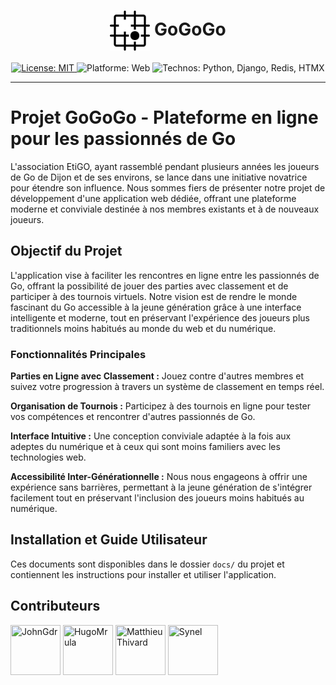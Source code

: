 <h1 align="center"><img src="./static/icons/favicon.svg" width="64" align="center" /> GoGoGo</h1>
<p align="center">
  <a href="https://github.com/dept-info-iut-dijon/BUT3-S5-TeamErable-TMP/blob/master/LICENSE">
    <img alt="License: MIT" src="https://img.shields.io/badge/License-MIT-green" target="_blank" />
  </a>
  <img alt="Platforme: Web" src="https://img.shields.io/badge/Platforme-Web-yellow" />
  <img alt="Technos: Python, Django, Redis, HTMX" src="https://img.shields.io/badge/Technos-Python%20|%20Django%20|%20Redis%20|%20HTMX-blue" />
</p>

----------------------------------------------------------------------


# Projet GoGoGo - Plateforme en ligne pour les passionnés de Go

L'association EtiGO, ayant rassemblé pendant plusieurs années les joueurs de Go de Dijon et de ses environs, se lance dans une initiative novatrice pour étendre son influence. Nous sommes fiers de présenter notre projet de développement d'une application web dédiée, offrant une plateforme moderne et conviviale destinée à nos membres existants et à de nouveaux joueurs.

## Objectif du Projet

L'application vise à faciliter les rencontres en ligne entre les passionnés de Go, offrant la possibilité de jouer des parties avec classement et de participer à des tournois virtuels. Notre vision est de rendre le monde fascinant du Go accessible à la jeune génération grâce à une interface intelligente et moderne, tout en préservant l'expérience des joueurs plus traditionnels moins habitués au monde du web et du numérique.

### Fonctionnalités Principales

**Parties en Ligne avec Classement :** Jouez contre d'autres membres et suivez votre progression à travers un système de classement en temps réel.

**Organisation de Tournois :** Participez à des tournois en ligne pour tester vos compétences et rencontrer d'autres passionnés de Go.

**Interface Intuitive :** Une conception conviviale adaptée à la fois aux adeptes du numérique et à ceux qui sont moins familiers avec les technologies web.

**Accessibilité Inter-Générationnelle :** Nous nous engageons à offrir une expérience sans barrières, permettant à la jeune génération de s'intégrer facilement tout en préservant l'inclusion des joueurs moins habitués au numérique.


## Installation et Guide Utilisateur
Ces documents sont disponibles dans le dossier `docs/` du projet et contiennent les instructions pour installer et utiliser l'application.


## Contributeurs

[//]: contributor-faces

<a href="https://github.com/JohnGdr"><img src="https://avatars.githubusercontent.com/u/104968811?v=4" title="JohnGdr" width="80" height="80"></a>   <a href="https://github.com/HugoMrula"><img src="https://avatars.githubusercontent.com/u/104894581?v=4" title="HugoMrula" width="80" height="80"></a>   <a href="https://github.com/MatthieuThivard"><img src="https://avatars.githubusercontent.com/u/104895273?v=4" title="MatthieuThivard" width="80" height="80"></a>   <a href="https://github.com/Synell"><img src="https://avatars.githubusercontent.com/u/70210528?v=4" title="Synel" width="80" height="80"></a>

[//]: contributor-faces
